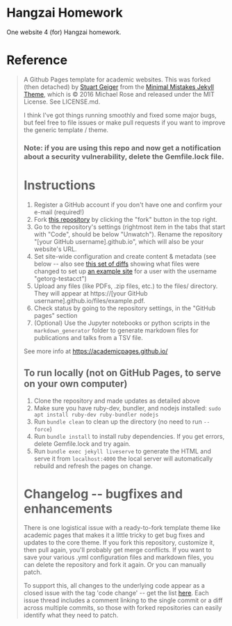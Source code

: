 # Hangzai Homework

One website 4 (for) Hangzai homework.


# Reference

> A Github Pages template for academic websites. This was forked (then detached) by [Stuart Geiger](https://github.com/staeiou) from the [Minimal Mistakes Jekyll Theme](https://mmistakes.github.io/minimal-mistakes/), which is © 2016 Michael Rose and released under the MIT License. See LICENSE.md.
>
> I think I've got things running smoothly and fixed some major bugs, but feel free to file issues or make pull requests if you want to improve the generic template / theme.
>
> ### Note: if you are using this repo and now get a notification about a security vulnerability, delete the Gemfile.lock file.
>
> # Instructions
>
> 1. Register a GitHub account if you don't have one and confirm your e-mail (required!)
> 2. Fork [this repository](https://github.com/academicpages/academicpages.github.io) by clicking the "fork" button in the top right.
> 3. Go to the repository's settings (rightmost item in the tabs that start with "Code", should be below "Unwatch"). Rename the repository "[your GitHub username].github.io", which will also be your website's URL.
> 4. Set site-wide configuration and create content & metadata (see below -- also see [this set of diffs](http://archive.is/3TPas) showing what files were changed to set up [an example site](https://getorg-testacct.github.io) for a user with the username "getorg-testacct")
> 5. Upload any files (like PDFs, .zip files, etc.) to the files/ directory. They will appear at https://[your GitHub username].github.io/files/example.pdf.
> 6. Check status by going to the repository settings, in the "GitHub pages" section
> 7. (Optional) Use the Jupyter notebooks or python scripts in the `markdown_generator` folder to generate markdown files for publications and talks from a TSV file.
>
> See more info at https://academicpages.github.io/
>
> ## To run locally (not on GitHub Pages, to serve on your own computer)
>
> 1. Clone the repository and made updates as detailed above
> 2. Make sure you have ruby-dev, bundler, and nodejs installed: `sudo apt install ruby-dev ruby-bundler nodejs`
> 3. Run `bundle clean` to clean up the directory (no need to run `--force`)
> 4. Run `bundle install` to install ruby dependencies. If you get errors, delete Gemfile.lock and try again.
> 5. Run `bundle exec jekyll liveserve` to generate the HTML and serve it from `localhost:4000` the local server will automatically rebuild and refresh the pages on change.
>
> # Changelog -- bugfixes and enhancements
>
> There is one logistical issue with a ready-to-fork template theme like academic pages that makes it a little tricky to get bug fixes and updates to the core theme. If you fork this repository, customize it, then pull again, you'll probably get merge conflicts. If you want to save your various .yml configuration files and markdown files, you can delete the repository and fork it again. Or you can manually patch.
>
> To support this, all changes to the underlying code appear as a closed issue with the tag 'code change' -- get the list [here](https://github.com/academicpages/academicpages.github.io/issues?q=is%3Aclosed%20is%3Aissue%20label%3A%22code%20change%22%20). Each issue thread includes a comment linking to the single commit or a diff across multiple commits, so those with forked repositories can easily identify what they need to patch.
